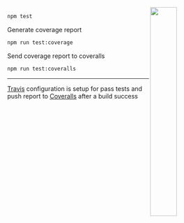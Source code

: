 <img  src="https://user-images.githubusercontent.com/17710028/78450368-645d1480-767e-11ea-88db-8d127c79ae2c.jpg"  align="right" width="35%">

```bash
npm test
```
Generate coverage report

```bash
npm run test:coverage
```

Send coverage report to coveralls

```bash
npm run test:coveralls
```

___

[Travis](https://travis-ci.org/) configuration is setup for pass tests and push report to [Coveralls](https://coveralls.io/) after a build success
